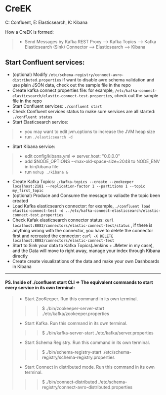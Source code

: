 # CreEK
C: Confluent, E: Elasticsearch, K: Kibana

How a CreEK is formed: 
> * Send Messages by Kafka REST Proxy --> Kafka Topics --> Kafka Elasticsearch (Sink) Connector --> Elasticsearch --> Kibana

## Start Confluent services:

* (optional) Modify ```/etc/schema-registry/connect-avro-distributed.properties``` if want to disable avro schema validation and use plain JSON data, check out the sample file in the repo
* Create kafka connect properties file: for example, ```/etc/kafka-connect-elasticsearch/elastic-connect-test.properties```, check out the sample file in the repo
* Start Confluent services:  ```./confluent start```
* Check Confluent services status to make sure services are all started: ```./confluent status```
* Start Elasticsearch service: 
> * you may want to edit jvm.options to increase the JVM heap size
> * run ```./elasticsearch -d```
* Start Kibana service: 
> * edit config/kibana.yml => server.host: "0.0.0.0"
> * add $NODE_OPTIONS --max-old-space-size=2048 to NODE_ENV in bin/kibana file
> * run ```nohup ./kibana &```
* Create Kafka Topics: ```./kafka-topics --create --zookeeper localhost:2181 --replication-factor 1 --partitions 1 --topic my_first_topic```
* (optional) Produce and Consume the message to valiadte the topic been created
* Load Kafka elasticsearch connector: for example, ```./confluent load elastic-connect-test -d ../etc/kafka-connect-elasticsearch/elastic-connect-test.properties```
* Check Kafak elasticsearch connector status: ```curl localhost:8083/connectors/elastic-connect-test/status``` , if there is anything wrong with the connector, you have to delete the connector first and recreated the connector: ```curl -X DELETE localhost:8083/connectors/elastic-connect-test```
* Start to Sink your data to Kafka Topics(Jenkins + JMeter in my case), and the Data will move to right away, manage your index through Kibana directly
* Create create visualizations of the data and make your own Dashboards in Kibana


------
#### PS. Inside of ./confluent start CLI => The equivalent commands to start every service in its own terminal:
> * Start ZooKeeper.  Run this command in its own terminal.
>>> $ ./bin/zookeeper-server-start ./etc/kafka/zookeeper.properties
> * Start Kafka.  Run this command in its own terminal.
>>> $ ./bin/kafka-server-start ./etc/kafka/server.properties
> * Start Schema Registry. Run this command in its own terminal.
>>> $ ./bin/schema-registry-start ./etc/schema-registry/schema-registry.properties
> * Start Connect in distributed mode. Run this command in its own terminal.
>>> $ ./bin/connect-distributed ./etc/schema-registry/connect-avro-distributed.properties
